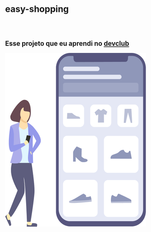 <h1> easy-shopping</h1> 
<br>
<br>
<h2> Esse projeto que eu aprendi no <a href="https//rodolfomori.com.br/devclub">devclub</a></h2>
<img src="https://github.com/pauloheri/easy-shopping/blob/main/img/projeto.png?raw=true">
